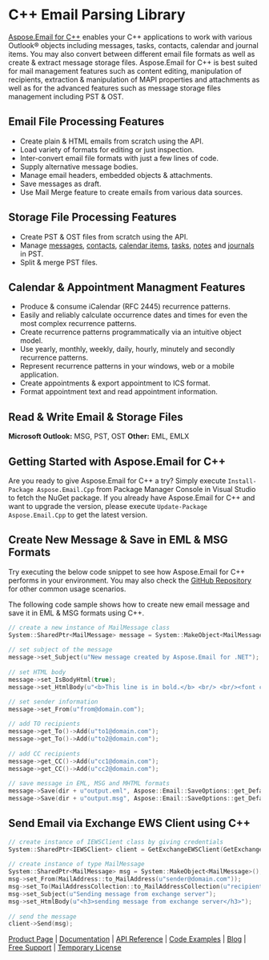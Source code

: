 # C++ Email Parsing Library
[Aspose.Email for C++](https://products.aspose.com/email/cpp) enables your C++ applications to work with various Outlook® objects including messages, tasks, contacts, calendar and journal items. You may also convert between different email file formats as well as create & extract message storage files. Aspose.Email for C++ is best suited for mail management features such as content editing, manipulation of recipients, extraction & manipulation of MAPI properties and attachments as well as for the advanced features such as message storage files management including PST & OST. 

## Email File Processing Features
- Create plain & HTML emails from scratch using the API.
- Load variety of formats for editing or just inspection.
- Inter-convert email file formats with just a few lines of code.
- Supply alternative message bodies.
- Manage email headers, embedded objects & attachments.
- Save messages as draft.
- Use Mail Merge feature to create emails from various data sources.

## Storage File Processing Features
- Create PST & OST files from scratch using the API.
- Manage [messages](https://docs.aspose.com/display/emailcpp/Working+with+Messages+in+a+PST+File), [contacts](https://docs.aspose.com/display/emailcpp/Working+with+Contacts+in+PST+File), [calendar items](https://docs.aspose.com/display/emailcpp/Working+with+Calendar+Items+in+PST+File), [tasks](https://docs.aspose.com/display/emailcpp/Working+with+MapiTask+in+PST), [notes](https://docs.aspose.com/display/emailcpp/Working+with+MapiNote+in+PST) and [journals](https://docs.aspose.com/display/emailcpp/Working+with+MapiJournal+in+PST) in PST.
- Split & merge PST files.

## Calendar & Appointment Managment Features
- Produce & consume iCalendar (RFC 2445) recurrence patterns.
- Easily and reliably calculate occurrence dates and times for even the most complex recurrence patterns.
- Create recurrence patterns programmatically via an intuitive object model.
- Use yearly, monthly, weekly, daily, hourly, minutely and secondly recurrence patterns.
- Represent recurrence patterns in your windows, web or a mobile application.
- Create appointments & export appointment to ICS format.
- Format appointment text and read appointment information.

## Read & Write Email & Storage Files
**Microsoft Outlook:** MSG, PST, OST
**Other:** EML, EMLX

## Getting Started with Aspose.Email for C++
Are you ready to give Aspose.Email for C++ a try? Simply execute `Install-Package Aspose.Email.Cpp` from Package Manager Console in Visual Studio to fetch the NuGet package. If you already have Aspose.Email for C++ and want to upgrade the version, please execute `Update-Package Aspose.Email.Cpp` to get the latest version.

## Create New Message & Save in EML & MSG Formats
Try executing the below code snippet to see how Aspose.Email for C++ performs in your environment. You may also check the [GitHub Repository](https://github.com/aspose-email/Aspose.Email-for-C) for other common usage scenarios.

The following code sample shows how to create new email message and save it in EML & MSG formats using C++.

```c++
// create a new instance of MailMessage class
System::SharedPtr<MailMessage> message = System::MakeObject<MailMessage>();
    
// set subject of the message
message->set_Subject(u"New message created by Aspose.Email for .NET");
    
// set HTML body
message->set_IsBodyHtml(true);
message->set_HtmlBody(u"<b>This line is in bold.</b> <br/> <br/><font color=blue>This line is in blue color</font>");

// set sender information
message->set_From(u"from@domain.com");
    
// add TO recipients
message->get_To()->Add(u"to1@domain.com");
message->get_To()->Add(u"to2@domain.com");
    
// add CC recipients
message->get_CC()->Add(u"cc1@domain.com");
message->get_CC()->Add(u"cc2@domain.com");
    
// save message in EML, MSG and MHTML formats
message->Save(dir + u"output.eml", Aspose::Email::SaveOptions::get_DefaultEml());
message->Save(dir + u"output.msg", Aspose::Email::SaveOptions::get_DefaultMsgUnicode());
```

## Send Email via Exchange EWS Client using C++
```c++
// create instance of IEWSClient class by giving credentials
System::SharedPtr<IEWSClient> client = GetExchangeEWSClient(GetExchangeTestUser());
        
// create instance of type MailMessage
System::SharedPtr<MailMessage> msg = System::MakeObject<MailMessage>();
msg->set_From(MailAddress::to_MailAddress(u"sender@domain.com"));
msg->set_To(MailAddressCollection::to_MailAddressCollection(u"recipient@ domain.com "));
msg->set_Subject(u"Sending message from exchange server");
msg->set_HtmlBody(u"<h3>sending message from exchange server</h3>");
        
// send the message
client->Send(msg);
```

[Product Page](https://products.aspose.com/email/cpp) | [Documentation](https://docs.aspose.com/display/emailcpp/Home) | [API Reference](https://apireference.aspose.com/cpp/email) | [Code Examples](https://github.com/aspose-email/Aspose.Email-for-C) | [Blog](https://blog.aspose.com/category/email/) | [Free Support](https://forum.aspose.com/c/email) |  [Temporary License](https://purchase.aspose.com/temporary-license)